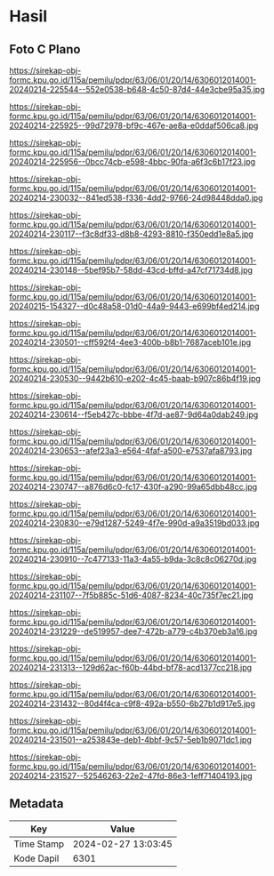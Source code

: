 # Hasil

## Foto C Plano

https://sirekap-obj-formc.kpu.go.id/115a/pemilu/pdpr/63/06/01/20/14/6306012014001-20240214-225544--552e0538-b648-4c50-87d4-44e3cbe95a35.jpg

https://sirekap-obj-formc.kpu.go.id/115a/pemilu/pdpr/63/06/01/20/14/6306012014001-20240214-225925--99d72978-bf9c-467e-ae8a-e0ddaf506ca8.jpg

https://sirekap-obj-formc.kpu.go.id/115a/pemilu/pdpr/63/06/01/20/14/6306012014001-20240214-225956--0bcc74cb-e598-4bbc-90fa-a6f3c6b17f23.jpg

https://sirekap-obj-formc.kpu.go.id/115a/pemilu/pdpr/63/06/01/20/14/6306012014001-20240214-230032--841ed538-f336-4dd2-9766-24d98448dda0.jpg

https://sirekap-obj-formc.kpu.go.id/115a/pemilu/pdpr/63/06/01/20/14/6306012014001-20240214-230117--f3c8df33-d8b8-4293-8810-f350edd1e8a5.jpg

https://sirekap-obj-formc.kpu.go.id/115a/pemilu/pdpr/63/06/01/20/14/6306012014001-20240214-230148--5bef95b7-58dd-43cd-bffd-a47cf71734d8.jpg

https://sirekap-obj-formc.kpu.go.id/115a/pemilu/pdpr/63/06/01/20/14/6306012014001-20240215-154327--d0c48a58-01d0-44a9-9443-e699bf4ed214.jpg

https://sirekap-obj-formc.kpu.go.id/115a/pemilu/pdpr/63/06/01/20/14/6306012014001-20240214-230501--cff592f4-4ee3-400b-b8b1-7687aceb101e.jpg

https://sirekap-obj-formc.kpu.go.id/115a/pemilu/pdpr/63/06/01/20/14/6306012014001-20240214-230530--9442b610-e202-4c45-baab-b907c86b4f19.jpg

https://sirekap-obj-formc.kpu.go.id/115a/pemilu/pdpr/63/06/01/20/14/6306012014001-20240214-230614--f5eb427c-bbbe-4f7d-ae87-9d64a0dab249.jpg

https://sirekap-obj-formc.kpu.go.id/115a/pemilu/pdpr/63/06/01/20/14/6306012014001-20240214-230653--afef23a3-e564-4faf-a500-e7537afa8793.jpg

https://sirekap-obj-formc.kpu.go.id/115a/pemilu/pdpr/63/06/01/20/14/6306012014001-20240214-230747--a876d6c0-fc17-430f-a290-99a65dbb48cc.jpg

https://sirekap-obj-formc.kpu.go.id/115a/pemilu/pdpr/63/06/01/20/14/6306012014001-20240214-230830--e79d1287-5249-4f7e-990d-a9a3519bd033.jpg

https://sirekap-obj-formc.kpu.go.id/115a/pemilu/pdpr/63/06/01/20/14/6306012014001-20240214-230910--7c477133-11a3-4a55-b9da-3c8c8c06270d.jpg

https://sirekap-obj-formc.kpu.go.id/115a/pemilu/pdpr/63/06/01/20/14/6306012014001-20240214-231107--7f5b885c-51d6-4087-8234-40c735f7ec21.jpg

https://sirekap-obj-formc.kpu.go.id/115a/pemilu/pdpr/63/06/01/20/14/6306012014001-20240214-231229--de519957-dee7-472b-a779-c4b370eb3a16.jpg

https://sirekap-obj-formc.kpu.go.id/115a/pemilu/pdpr/63/06/01/20/14/6306012014001-20240214-231313--129d62ac-f60b-44bd-bf78-acd1377cc218.jpg

https://sirekap-obj-formc.kpu.go.id/115a/pemilu/pdpr/63/06/01/20/14/6306012014001-20240214-231432--80d4f4ca-c9f8-492a-b550-6b27b1d917e5.jpg

https://sirekap-obj-formc.kpu.go.id/115a/pemilu/pdpr/63/06/01/20/14/6306012014001-20240214-231501--a253843e-deb1-4bbf-9c57-5eb1b9071dc1.jpg

https://sirekap-obj-formc.kpu.go.id/115a/pemilu/pdpr/63/06/01/20/14/6306012014001-20240214-231527--52546263-22e2-47fd-86e3-1eff71404193.jpg


## Metadata

| Key        | Value               |
| ---------- | ------------------- |
| Time Stamp | 2024-02-27 13:03:45 |
| Kode Dapil | 6301                |



